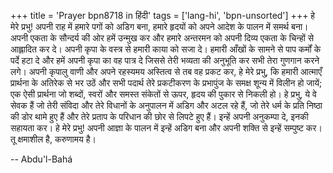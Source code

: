 +++
title = 'Prayer bpn8718 in हिंदी'
tags = ['lang-hi', 'bpn-unsorted']
+++
हे मेरे प्रभु! अपनी राह में हमारे पगों को अडिग बना, हमारे हृदयों को अपने आदेश के पालन में समर्थ बना। अपनी एकता के सौन्दर्य की ओर हमें उन्मुख कर और हमारे अन्तरमन को अपनी दिव्य एकता के चिन्हों से आह्लादित कर दे। अपनी कृपा के वस्त्र से हमारी काया को सजा दे। हमारी आँखों के सामने से पाप कर्मों के पर्दे हटा दे और हमें अपनी कृपा का वह पात्र दे जिससे तेरी भव्यता की अनुभूति कर सभी तेरा गुणगान करने लगे। अपनी कृपालु वाणी और अपने रहस्यमय अस्तित्व से तब वह प्रकट कर, हे मेरे प्रभु, कि हमारी आत्माएँ प्रार्थना के अतिरेक से भर उठें और सभी पदार्थ तेरे प्रकटीकरण के प्रभापुंज के समक्ष शून्य में विलीन हो जायें; एक ऐसी प्रार्थना जो शब्दों, स्वरों और समस्त संकेतों से ऊपर, हृदय की पुकार से निकली हो। हे प्रभु, ये वे सेवक हैं जो तेरी संविदा और तेरे विधानों के अनुपालन में अडिग और अटल रहे हैं, जो तेरे धर्म के प्रति निष्ठा की डोर थामे हुए हैं और तेरे प्रताप के परिधान की छोर से लिपटे हुए हैं। इन्हें अपनी अनुकम्पा दे, इनकी सहायता कर। हे मेरे प्रभु! अपनी आज्ञा के पालन में इन्हें अडिग बना और अपनी शक्ति से इन्हें सम्पुष्ट कर। तू क्षमाशील है, करुणामय है।

-- Abdu'l-Bahá
